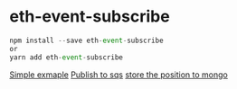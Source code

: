 # eth-event-subscribe
```js
npm install --save eth-event-subscribe 
or
yarn add eth-event-subscribe
```
[Simple exmaple](./demo/simple.js)
[Publish to sqs](./demo/publish-to-sqs.js)
[store the position to mongo](./demo/store-position-to-mongo.js)
